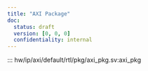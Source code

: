 ```yaml
---
title: "AXI Package"
doc:
  status: draft
  version: [0, 0, 0]
  confidentiality: internal
---
```


::: hw/ip/axi/default/rtl/pkg/axi_pkg.sv:axi_pkg
